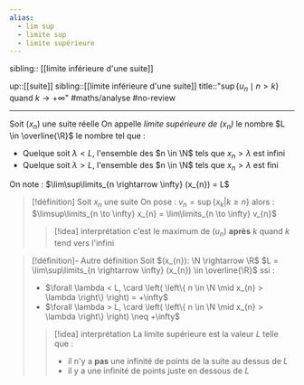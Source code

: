 ```yaml
---
alias:
  - lim sup
  - limite sup
  - limite supérieure
---
```

sibling:: [[limite inférieure d'une suite]]

up::[[suite]]
sibling::[[limite inférieure d'une suite]]
title::"$\sup\big\{u_{n} \mid n>k\big\}$ quand $k \to +\infty$"
#maths/analyse #no-review 

----
Soit $(x_{n})$ une suite réelle
On appelle _limite supérieure de $(x_{n})$_ le nombre $L \in \overline{\R}$ le nombre tel que :
 - Quelque soit $\lambda < L$, l'ensemble des $n \in \N$ tels que $x_{n} > \lambda$ est infini
 - Quelque soit $\lambda > L$, l'ensemble des $n \in \N$ tels que $x_{n} > \lambda$ est fini

On note : $\lim\sup\limits_{n \rightarrow \infty} (x_{n}) = L$

> [!définition]
> Soit $x_{n}$ une suite
> On pose : $v_{n} = \sup \left\{ x_{k} | k \geq n \right\}$
> alors :
> $\limsup\limits_{n \to \infty} x_{n} = \lim\limits_{n \to \infty} v_{n}$
> > [!idea] interprétation
> > c'est le maximum de $(u_{n})$ **après** $k$ quand $k$ tend vers l'infini


> [!définition]- Autre définition
> Soit $(x_{n}): \N \rightarrow \R$
> $L = \lim\sup\limits_{n \rightarrow \infty} (x_{n}) \in \overline{\R}$ ssi :
>  - $\forall \lambda < L, \card \left( \left\{ n \in \N \mid x_{n} > \lambda \right\} \right) = +\infty$
>  - $\forall \lambda > L, \card \left( \left\{ n \in \N \mid x_{n} > \lambda \right\} \right) \neq +\infty$
> 
> > [!idea] interprétation
> > La limite supérieure est la valeur $L$ telle que :
> >  - il n'y a **pas** une infinité de points de la suite au dessus de $L$
> >  - il y a une infinité de points juste en dessous de $L$
> 


